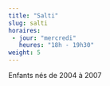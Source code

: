 ```yaml
---
title: "Salti"
slug: salti
horaires:
 - jour: "mercredi"
   heures: "18h - 19h30"
weight: 5
---
```

Enfants nés de 2004 à 2007
